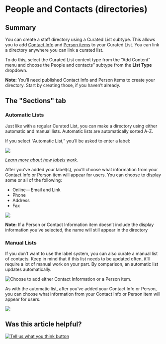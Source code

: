 # People and Contacts \(directories\)

## Summary

You can create a staff directory using a Curated List subtype. This allows you to add [Contact Info](../contact-information-items.md) and [Person items](../person-items.md) to your Curated List. You can link a directory anywhere you can link a curated list.

To do this, select the Curated List content type from the “Add Content” menu and choose the People and contacts” subtype from the **List Type** dropdown.

**Note:** You’ll need published Contact Info and Person items to create your directory. Start by creating those, if you haven’t already.

## The "Sections" tab

### **Automatic Lists**

Just like with a regular Curated List, you can make a directory using either automatic and manual lists. Automatic lists are automatically sorted A-Z.

If you select “Automatic List,” you’ll be asked to enter a label:

![](https://cdn-images-1.medium.com/max/800/0*kxm3C02ImvUqUten)

[_Learn more about how labels work_](links-and-documents.md#automatic-lists)_._

After you’ve added your label\(s\), you’ll choose what information from your Contact Info or Person item will appear for users. You can choose to display some or all of the following:

* Online — Email and Link
* Phone
* Address
* Fax

![](https://cdn-images-1.medium.com/max/800/0*icutKWIdda-7Q2mQ)

**Note:** If a Person or Contact Information item doesn’t include the display information you’ve selected, the name will still appear in the directory

### Manual Lists

If you don’t want to use the label system, you can also curate a manual list of contacts. Keep in mind that if this list needs to be updated often, it’ll require a lot of manual work on your part. By comparison, an automatic list updates automatically.

![Choose to add either Contact Information or a Person item.](https://cdn-images-1.medium.com/max/800/0*Sz2MtD-vF38MvumZ)

As with the automatic list, after you’ve added your Contact Info or Person, you can choose what information from your Contact Info or Person item will appear for users.

![](https://cdn-images-1.medium.com/max/800/0*4e0Gr4WO7kqLQ7AA)

## Was this article helpful?

[![Tell us what you think button](https://blobscdn.gitbook.com/v0/b/gitbook-28427.appspot.com/o/assets%2F-LJ04qJGAHkvdE13BfdG%2F-LSz77NBAwnSNpMPT3df%2F-LSz7xSmyKXltd4avaCt%2FKB%20survey%20button%20POC%202.png?alt=media&token=8d071cab-8b95-48a3-a332-13e3fc8d9f96)](https://massgov.formstack.com/forms/mass_gov_knowledge_base_feedback?article=people-and-contacts-directories)


